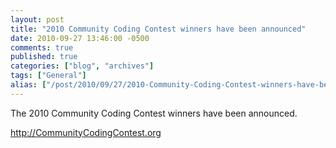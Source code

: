 ```yaml
---
layout: post
title: "2010 Community Coding Contest winners have been announced"
date: 2010-09-27 13:46:00 -0500
comments: true
published: true
categories: ["blog", "archives"]
tags: ["General"]
alias: ["/post/2010/09/27/2010-Community-Coding-Contest-winners-have-been-announced", "/post/2010/09/27/2010-community-coding-contest-winners-have-been-announced"]
---
```

<!-- more -->
<p>The 2010 Community Coding Contest winners have been announced.</p>
<p><a href="http://CommunityCodingContest.org">http://CommunityCodingContest.org</a></p>
<p><img src="/images/posts2010/9/2010CommunityCodingContestWinners.png" alt="" /></p>
